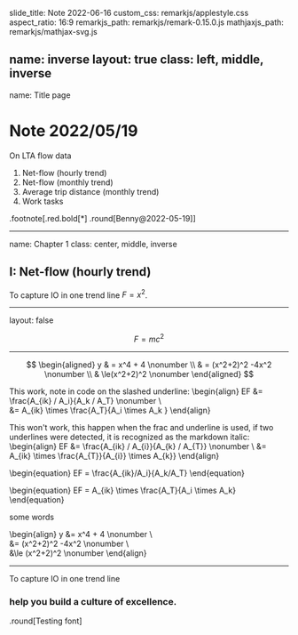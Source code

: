 slide_title: Note 2022-06-16
custom_css: remarkjs/applestyle.css
aspect_ratio: 16:9
remarkjs_path: remarkjs/remark-0.15.0.js
mathjaxjs_path: remarkjs/mathjax-svg.js

name: inverse
layout: true
class: left, middle, inverse
---
name: Title page
# Note 2022/05/19
On LTA flow data
1. Net-flow (hourly trend)
2. Net-flow (monthly trend)
3. Average trip distance (monthly trend)
4. Work tasks

.footnote[.red.bold[*] .round[Benny@2022-05-19]]

---
name: Chapter 1
class: center, middle, inverse
## I: Net-flow (hourly trend)
To capture IO in one trend line  $F=x^2$.

---
layout: false

$$
F = mc^2
$$

---

$$
\begin{aligned} 
y & = x^4 + 4      \nonumber \\
& = (x^2+2)^2 -4x^2 \nonumber \\
& \le(x^2+2)^2    \nonumber
\end{aligned}
$$

This work, note in code on the slashed underline: 
\begin{align} 
EF &= \frac{A\_{ik} / A\_i}{A\_k / A\_T} \nonumber \\\
&= A\_{ik} \times \frac{A\_T}{A\_i \times A\_k }
\end{align}

This won't work, this happen when the frac and underline is used, if two underlines were detected, it is recognized as the markdown italic:  
\begin{align} 
EF &= \frac{A_{ik} / A_{i}}{A_{k} / A_{T}} \nonumber \\
&= A_{ik} \times \frac{A_{T}}{A_{i}} \times A_{k}} 
\end{align}

\\begin{equation} 
EF = \frac{A_{ik}/A_i}{A_k/A_T}
\\end{equation}

\\begin{equation}
EF = A_{ik} \times \frac{A_T}{A_i \times A_k}
\\end{equation}

some words

\\begin{align}
y &= x^4 + 4      \nonumber \\\
&= (x^2+2)^2 -4x^2 \nonumber \\\
&\le (x^2+2)^2    \nonumber
\\end{align}


---

To capture IO in one trend line
### help you build a culture of excellence.

.round[Testing font]
